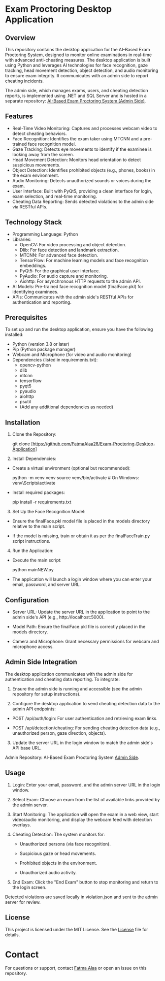 # Exam Proctoring Desktop Application

## Overview

This repository contains the desktop application for the AI-Based Exam Proctoring System, designed to monitor online examinations in real-time with advanced anti-cheating measures. The desktop application is built using Python and leverages AI technologies for face recognition, gaze tracking, head movement detection, object detection, and audio monitoring to ensure exam integrity. It communicates with an admin side to report cheating incidents.

The admin side, which manages exams, users, and cheating detection reports, is implemented using .NET and SQL Server and is hosted in a separate repository: [AI-Based Exam Proctoring System (Admin Side)](https://github.com/FatmaAlaa28/AI-Based-Exam-Proctoring-System).

## Features

- Real-Time Video Monitoring: Captures and processes webcam video to detect cheating behaviors.
- Face Recognition: Identifies the exam taker using MTCNN and a pre-trained face recognition model.
- Gaze Tracking: Detects eye movements to identify if the examinee is looking away from the screen.
- Head Movement Detection: Monitors head orientation to detect suspicious movements.
- Object Detection: Identifies prohibited objects (e.g., phones, books) in the exam environment.
- Audio Monitoring: Detects unauthorized sounds or voices during the exam.
- User Interface: Built with PyQt5, providing a clean interface for login, exam selection, and real-time monitoring.
- Cheating Data Reporting: Sends detected violations to the admin side via RESTful APIs.

## Technology Stack

- Programming Language: Python
- Libraries:
  - OpenCV: For video processing and object detection.
  - Dlib: For face detection and landmark extraction.
  - MTCNN: For advanced face detection.
  - TensorFlow: For machine learning models and face recognition embeddings.
  - PyQt5: For the graphical user interface.
  - PyAudio: For audio capture and monitoring.
  - Aiohttp: For asynchronous HTTP requests to the admin API.
- AI Models: Pre-trained face recognition model (finalFace.pkl) for identifying examinees.
- APIs: Communicates with the admin side's RESTful APIs for authentication and reporting.

## Prerequisites

To set up and run the desktop application, ensure you have the following installed:

- Python (version 3.8 or later)
- Pip (Python package manager)
- Webcam and Microphone (for video and audio monitoring)
- Dependencies (listed in requirements.txt):
  - opencv-python
  - dlib
  - mtcnn
  - tensorflow
  - pyqt5
  - pyaudio
  - aiohttp
  - psutil
  - (Add any additional dependencies as needed)

## Installation

1. Clone the Repository:

    git clone [https://github.com/FatmaAlaa28/Exam-Proctoring-Desktop-Application]
    
2. Install Dependencies:

- Create a virtual environment (optional but recommended):

    python -m venv venv
    source venv/bin/activate  # On Windows: venv\Scripts\activate
  
- Install required packages:

    pip install -r requirements.txt
  
3. Set Up the Face Recognition Model:

- Ensure the finalFace.pkl model file is placed in the models directory relative to the main script.
  
- If the model is missing, train or obtain it as per the finalFaceTrain.py script instructions.
  
4. Run the Application:

- Execute the main script:

    python mainNEW.py
  
- The application will launch a login window where you can enter your email, password, and server URL.

## Configuration
- Server URL: Update the server URL in the application to point to the admin side's API (e.g., http://localhost:5000).
  
- Model Path: Ensure the finalFace.pkl file is correctly placed in the models directory.
  
- Camera and Microphone: Grant necessary permissions for webcam and microphone access.

## Admin Side Integration
The desktop application communicates with the admin side for authentication and cheating data reporting. To integrate:

1. Ensure the admin side is running and accessible (see the admin repository for setup instructions).
   
2. Configure the desktop application to send cheating detection data to the admin API endpoints:
   
  - POST /api/auth/login: For user authentication and retrieving exam links.
    
  - POST /api/detection/cheating: For sending cheating detection data (e.g., unauthorized person, gaze direction, objects).
    
3. Update the server URL in the login window to match the admin side's API base URL.
   
Admin Repository: AI-Based Exam Proctoring System [Admin Side](https://github.com/FatmaAlaa28/AI-Based-Exam-Proctoring-System).

## Usage
1. Login: Enter your email, password, and the admin server URL in the login window.
  
2. Select Exam: Choose an exam from the list of available links provided by the admin server.
  
3. Start Monitoring: The application will open the exam in a web view, start video/audio monitoring, and display the webcam feed with detection overlays.
  
4. Cheating Detection: The system monitors for:
   
    - Unauthorized persons (via face recognition).
      
    - Suspicious gaze or head movements.
      
    - Prohibited objects in the environment.
      
    - Unauthorized audio activity.
      
5. End Exam: Click the "End Exam" button to stop monitoring and return to the login screen.
   
Detected violations are saved locally in violation.json and sent to the admin server for review.

## License
This project is licensed under the MIT License. See the [License](/LICENSE) file for details.
# Contact
For questions or support, contact [Fatma Alaa](https://github.com/FatmaAlaa28) or open an issue on this repository.
